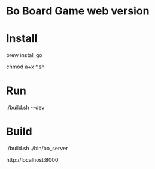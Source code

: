 # Bo Board Game web version

Install
=====

brew install go

chmod a+x *.sh

Run
===

./build.sh --dev

Build
===

./build.sh
./bin/bo_server

http://localhost:8000